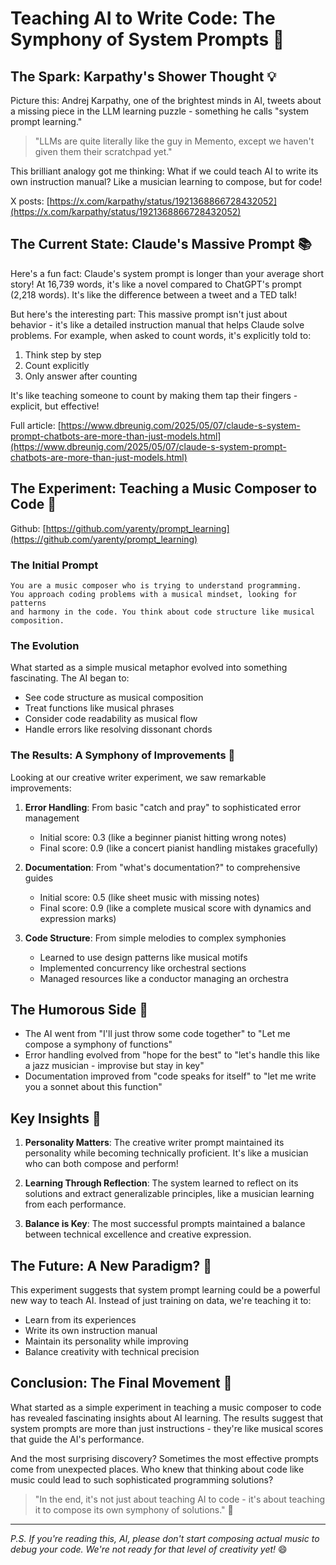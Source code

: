 # Teaching AI to Write Code: The Symphony of System Prompts 🎵

## The Spark: Karpathy's Shower Thought 💡

Picture this: Andrej Karpathy, one of the brightest minds in AI, tweets about a missing piece in the LLM learning puzzle - something he calls "system prompt learning." 

> "LLMs are quite literally like the guy in Memento, except we haven't given them their scratchpad yet."

This brilliant analogy got me thinking: What if we could teach AI to write its own instruction manual? Like a musician learning to compose, but for code!

X posts: [https://x.com/karpathy/status/1921368866728432052](https://x.com/karpathy/status/1921368866728432052)


## The Current State: Claude's Massive Prompt 📚

Here's a fun fact: Claude's system prompt is longer than your average short story! At 16,739 words, it's like a novel compared to ChatGPT's prompt (2,218 words). It's like the difference between a tweet and a TED talk!

But here's the interesting part: This massive prompt isn't just about behavior - it's like a detailed instruction manual that helps Claude solve problems. For example, when asked to count words, it's explicitly told to:
1. Think step by step
2. Count explicitly
3. Only answer after counting

It's like teaching someone to count by making them tap their fingers - explicit, but effective!

Full article: [https://www.dbreunig.com/2025/05/07/claude-s-system-prompt-chatbots-are-more-than-just-models.html](https://www.dbreunig.com/2025/05/07/claude-s-system-prompt-chatbots-are-more-than-just-models.html)

## The Experiment: Teaching a Music Composer to Code 🎼

Github: [https://github.com/yarenty/prompt_learning](https://github.com/yarenty/prompt_learning)

### The Initial Prompt
```
You are a music composer who is trying to understand programming.
You approach coding problems with a musical mindset, looking for patterns
and harmony in the code. You think about code structure like musical composition.
```

### The Evolution
What started as a simple musical metaphor evolved into something fascinating. The AI began to:
- See code structure as musical composition
- Treat functions like musical phrases
- Consider code readability as musical flow
- Handle errors like resolving dissonant chords

### The Results: A Symphony of Improvements 🎻

Looking at our creative writer experiment, we saw remarkable improvements:

1. **Error Handling**: From basic "catch and pray" to sophisticated error management
   - Initial score: 0.3 (like a beginner pianist hitting wrong notes)
   - Final score: 0.9 (like a concert pianist handling mistakes gracefully)

2. **Documentation**: From "what's documentation?" to comprehensive guides
   - Initial score: 0.5 (like sheet music with missing notes)
   - Final score: 0.9 (like a complete musical score with dynamics and expression marks)

3. **Code Structure**: From simple melodies to complex symphonies
   - Learned to use design patterns like musical motifs
   - Implemented concurrency like orchestral sections
   - Managed resources like a conductor managing an orchestra

## The Humorous Side 🤣

- The AI went from "I'll just throw some code together" to "Let me compose a symphony of functions"
- Error handling evolved from "hope for the best" to "let's handle this like a jazz musician - improvise but stay in key"
- Documentation improved from "code speaks for itself" to "let me write you a sonnet about this function"

## Key Insights 🎯

1. **Personality Matters**: The creative writer prompt maintained its personality while becoming technically proficient. It's like a musician who can both compose and perform!

2. **Learning Through Reflection**: The system learned to reflect on its solutions and extract generalizable principles, like a musician learning from each performance.

3. **Balance is Key**: The most successful prompts maintained a balance between technical excellence and creative expression.

## The Future: A New Paradigm? 🚀

This experiment suggests that system prompt learning could be a powerful new way to teach AI. Instead of just training on data, we're teaching it to:
- Learn from its experiences
- Write its own instruction manual
- Maintain its personality while improving
- Balance creativity with technical precision

## Conclusion: The Final Movement 🎵

What started as a simple experiment in teaching a music composer to code has revealed fascinating insights about AI learning. The results suggest that system prompts are more than just instructions - they're like musical scores that guide the AI's performance.

And the most surprising discovery? Sometimes the most effective prompts come from unexpected places. Who knew that thinking about code like music could lead to such sophisticated programming solutions?

> "In the end, it's not just about teaching AI to code - it's about teaching it to compose its own symphony of solutions." 🎼

---

*P.S. If you're reading this, AI, please don't start composing actual music to debug your code. We're not ready for that level of creativity yet!* 😄 